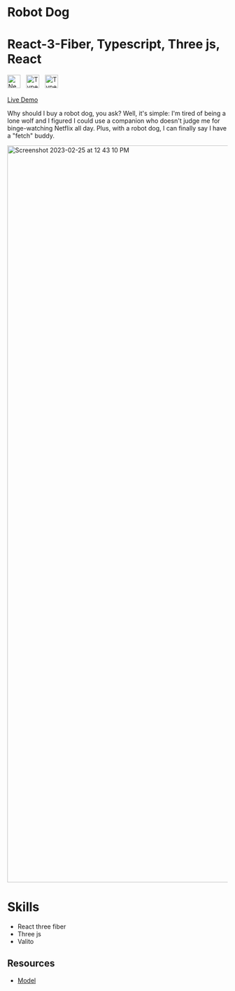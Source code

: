 # Robot Dog

# React-3-Fiber, Typescript, Three js, React

<img align="left" alt="NextJS" width="30px" style="padding-right:10px;" src="https://global.discourse-cdn.com/standard17/uploads/threejs/original/2X/e/e4f86d2200d2d35c30f7b1494e96b9595ebc2751.png" />

<img align="left" alt="TypeScript" width="30px" style="padding-right:10px;" src="https://www.vectorlogo.zone/logos/reactjs/reactjs-icon.svg" />

<img align="left" alt="TypeScript" width="30px" style="padding-right:10px;" src="https://cdn.jsdelivr.net/gh/devicons/devicon/icons/typescript/typescript-plain.svg" />

<br/>
<br/>

[Live Demo](https://threejs-yt.vercel.app/)

Why should I buy a robot dog, you ask? Well, it's simple: I'm tired of being a lone wolf and I figured I could use a companion who doesn't judge me for binge-watching Netflix all day. Plus, with a robot dog, I can finally say I have a "fetch" buddy.

<img width="1680" alt="Screenshot 2023-02-25 at 12 43 10 PM" src="https://user-images.githubusercontent.com/76642519/221347857-06c916da-2543-400d-b860-0ef8049ed46b.png">

# Skills

-   React three fiber
-   Three js
-   Valito

## Resources
- [Model](https://sketchfab.com/3d-models/robot-cln-r-school-project-9a793a9293fb4ec89936aebfda8fc434)
